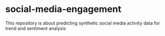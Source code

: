 # social-media-engagement
This repository is about predicting synthetic social media activity data for trend and sentiment analysis
